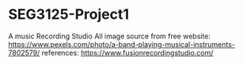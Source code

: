 # SEG3125-Project1
A music Recording Studio
All image source from free website: https://www.pexels.com/photo/a-band-playing-musical-instruments-7802579/
references: https://www.fusionrecordingstudio.com/
